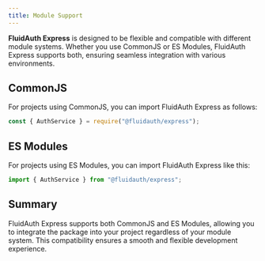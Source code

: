 ```yaml
---
title: Module Support
---
```



**FluidAuth Express** is designed to be flexible and compatible with different module systems. Whether you use CommonJS or ES Modules, FluidAuth Express supports both, ensuring seamless integration with various environments.

## CommonJS

For projects using CommonJS, you can import FluidAuth Express as follows:

```js
const { AuthService } = require("@fluidauth/express");
```

## ES Modules

For projects using ES Modules, you can import FluidAuth Express like this:

```js
import { AuthService } from "@fluidauth/express";
```

## Summary

FluidAuth Express supports both CommonJS and ES Modules, allowing you to integrate the package into your project regardless of your module system. This compatibility ensures a smooth and flexible development experience.


